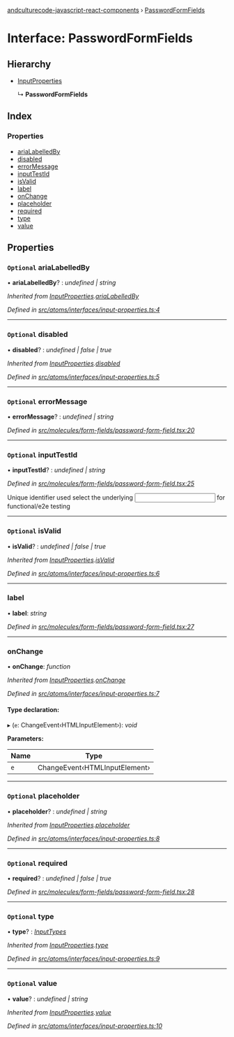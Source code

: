 [andculturecode-javascript-react-components](../README.md) › [PasswordFormFields](passwordformfields.md)

# Interface: PasswordFormFields

## Hierarchy

* [InputProperties](inputproperties.md)

  ↳ **PasswordFormFields**

## Index

### Properties

* [ariaLabelledBy](passwordformfields.md#optional-arialabelledby)
* [disabled](passwordformfields.md#optional-disabled)
* [errorMessage](passwordformfields.md#optional-errormessage)
* [inputTestId](passwordformfields.md#optional-inputtestid)
* [isValid](passwordformfields.md#optional-isvalid)
* [label](passwordformfields.md#label)
* [onChange](passwordformfields.md#onchange)
* [placeholder](passwordformfields.md#optional-placeholder)
* [required](passwordformfields.md#optional-required)
* [type](passwordformfields.md#optional-type)
* [value](passwordformfields.md#optional-value)

## Properties

### `Optional` ariaLabelledBy

• **ariaLabelledBy**? : *undefined | string*

*Inherited from [InputProperties](inputproperties.md).[ariaLabelledBy](inputproperties.md#optional-arialabelledby)*

*Defined in [src/atoms/interfaces/input-properties.ts:4](https://github.com/AndcultureCode/AndcultureCode.JavaScript.React.Components/blob/09a736c/src/atoms/interfaces/input-properties.ts#L4)*

___

### `Optional` disabled

• **disabled**? : *undefined | false | true*

*Inherited from [InputProperties](inputproperties.md).[disabled](inputproperties.md#optional-disabled)*

*Defined in [src/atoms/interfaces/input-properties.ts:5](https://github.com/AndcultureCode/AndcultureCode.JavaScript.React.Components/blob/09a736c/src/atoms/interfaces/input-properties.ts#L5)*

___

### `Optional` errorMessage

• **errorMessage**? : *undefined | string*

*Defined in [src/molecules/form-fields/password-form-field.tsx:20](https://github.com/AndcultureCode/AndcultureCode.JavaScript.React.Components/blob/09a736c/src/molecules/form-fields/password-form-field.tsx#L20)*

___

### `Optional` inputTestId

• **inputTestId**? : *undefined | string*

*Defined in [src/molecules/form-fields/password-form-field.tsx:25](https://github.com/AndcultureCode/AndcultureCode.JavaScript.React.Components/blob/09a736c/src/molecules/form-fields/password-form-field.tsx#L25)*

Unique identifier used select the underlying <input> for functional/e2e testing

___

### `Optional` isValid

• **isValid**? : *undefined | false | true*

*Inherited from [InputProperties](inputproperties.md).[isValid](inputproperties.md#optional-isvalid)*

*Defined in [src/atoms/interfaces/input-properties.ts:6](https://github.com/AndcultureCode/AndcultureCode.JavaScript.React.Components/blob/09a736c/src/atoms/interfaces/input-properties.ts#L6)*

___

###  label

• **label**: *string*

*Defined in [src/molecules/form-fields/password-form-field.tsx:27](https://github.com/AndcultureCode/AndcultureCode.JavaScript.React.Components/blob/09a736c/src/molecules/form-fields/password-form-field.tsx#L27)*

___

###  onChange

• **onChange**: *function*

*Inherited from [InputProperties](inputproperties.md).[onChange](inputproperties.md#onchange)*

*Defined in [src/atoms/interfaces/input-properties.ts:7](https://github.com/AndcultureCode/AndcultureCode.JavaScript.React.Components/blob/09a736c/src/atoms/interfaces/input-properties.ts#L7)*

#### Type declaration:

▸ (`e`: ChangeEvent‹HTMLInputElement›): *void*

**Parameters:**

Name | Type |
------ | ------ |
`e` | ChangeEvent‹HTMLInputElement› |

___

### `Optional` placeholder

• **placeholder**? : *undefined | string*

*Inherited from [InputProperties](inputproperties.md).[placeholder](inputproperties.md#optional-placeholder)*

*Defined in [src/atoms/interfaces/input-properties.ts:8](https://github.com/AndcultureCode/AndcultureCode.JavaScript.React.Components/blob/09a736c/src/atoms/interfaces/input-properties.ts#L8)*

___

### `Optional` required

• **required**? : *undefined | false | true*

*Defined in [src/molecules/form-fields/password-form-field.tsx:28](https://github.com/AndcultureCode/AndcultureCode.JavaScript.React.Components/blob/09a736c/src/molecules/form-fields/password-form-field.tsx#L28)*

___

### `Optional` type

• **type**? : *[InputTypes](../enums/inputtypes.md)*

*Inherited from [InputProperties](inputproperties.md).[type](inputproperties.md#optional-type)*

*Defined in [src/atoms/interfaces/input-properties.ts:9](https://github.com/AndcultureCode/AndcultureCode.JavaScript.React.Components/blob/09a736c/src/atoms/interfaces/input-properties.ts#L9)*

___

### `Optional` value

• **value**? : *undefined | string*

*Inherited from [InputProperties](inputproperties.md).[value](inputproperties.md#optional-value)*

*Defined in [src/atoms/interfaces/input-properties.ts:10](https://github.com/AndcultureCode/AndcultureCode.JavaScript.React.Components/blob/09a736c/src/atoms/interfaces/input-properties.ts#L10)*
